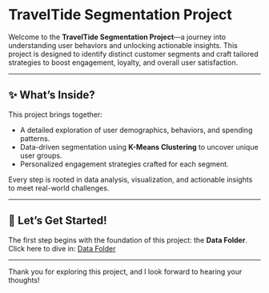 # TravelTide Segmentation Project

Welcome to the **TravelTide Segmentation Project**—a journey into understanding user behaviors and unlocking actionable insights. This project is designed to identify distinct customer segments and craft tailored strategies to boost engagement, loyalty, and overall user satisfaction.

---

## ✨ What’s Inside?
This project brings together:
- A detailed exploration of user demographics, behaviors, and spending patterns.
- Data-driven segmentation using **K-Means Clustering** to uncover unique user groups.
- Personalized engagement strategies crafted for each segment.

Every step is rooted in data analysis, visualization, and actionable insights to meet real-world challenges.

---

## 🚀 Let’s Get Started!  
The first step begins with the foundation of this project: the **Data Folder**.  
Click here to dive in: [Data Folder](./Data/)

---


Thank you for exploring this project, and I look forward to hearing your thoughts!
